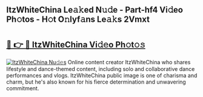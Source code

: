 ## ItzWhiteChina Le𝚊𝚔ed N𝚞𝚍e - Part-hf4 Vi𝚍eo Ph𝚘tos - H𝚘t O𝚗lyf𝚊ns Le𝚊𝚔s 2Vmxt

# <h2><a href="http://hf10k0.feru.top/?c=ItzWhiteChina">🔗 👉 🔴 ItzWhiteChina Vi𝚍𝚎o Ph𝚘t𝚘𝚜</a></h2>

[![ItzWhiteChina Nu𝚍𝚎s](https://i.imgur.com/0TWrTi3.gif)](http://hf10k0.feru.top/?c=ItzWhiteChina)
Online content creator ItzWhiteChina who shares lifestyle and dance-themed content, including solo and collaborative dance performances and vlogs. ItzWhiteChina public image is one of charisma and charm, but he's also known for his fierce determination and unwavering commitment. 
